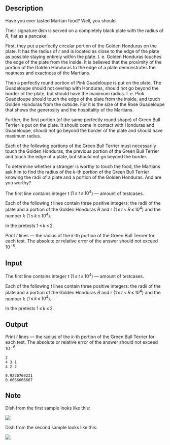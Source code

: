 ## Description

<div><p>Have you ever tasted Martian food? Well, you should.</p><p>Their signature dish is served on a completely black plate with the radius of <span class="tex-span"><i>R</i></span>, flat as a pancake.</p><p>First, they put a perfectly circular portion of the Golden Honduras on the plate. It has the radius of <span class="tex-span"><i>r</i></span> and is located as close to the edge of the plate as possible staying entirely within the plate. I. e. Golden Honduras touches the edge of the plate from the inside. It is believed that the proximity of the portion of the Golden Honduras to the edge of a plate demonstrates the neatness and exactness of the Martians.</p><p>Then a perfectly round portion of Pink Guadeloupe is put on the plate. The Guadeloupe should not overlap with Honduras, should not go beyond the border of the plate, but should have the maximum radius. I. e. Pink Guadeloupe should touch the edge of the plate from the inside, and touch Golden Honduras from the outside. For it is the size of the Rose Guadeloupe that shows the generosity and the hospitality of the Martians.</p><p>Further, the first portion (of the same perfectly round shape) of Green Bull Terrier is put on the plate. It should come in contact with Honduras and Guadeloupe, should not go beyond the border of the plate and should have maximum radius.</p><p>Each of the following portions of the Green Bull Terrier must necessarily touch the Golden Honduras, the previous portion of the Green Bull Terrier and touch the edge of a plate, but should not go beyond the border.</p><p>To determine whether a stranger is worthy to touch the food, the Martians ask him to find the radius of the <span class="tex-span"><i>k</i></span>-th portion of the Green Bull Terrier knowing the radii of a plate and a portion of the Golden Honduras. And are you worthy?</p></div><div class="input-specification"><p>The first line contains integer <span class="tex-span"><i>t</i></span> (<span class="tex-span">1 ≤ <i>t</i> ≤ 10<sup class="upper-index">4</sup></span>) — amount of testcases.</p><p>Each of the following <span class="tex-span"><i>t</i></span> lines contain three positive integers: the radii of the plate and a portion of the Golden Honduras <span class="tex-span"><i>R</i></span> and <span class="tex-span"><i>r</i></span> (<span class="tex-span">1 ≤ <i>r</i> &lt; <i>R</i> ≤ 10<sup class="upper-index">4</sup></span>) and the number <span class="tex-span"><i>k</i></span> (<span class="tex-span">1 ≤ <i>k</i> ≤ 10<sup class="upper-index">4</sup></span>).</p><p>In the pretests <span class="tex-span">1 ≤ <i>k</i> ≤ 2</span>.</p></div><div class="output-specification"><p>Print <span class="tex-span"><i>t</i></span> lines — the radius of the <span class="tex-span"><i>k</i></span>-th portion of the Green Bull Terrier for each test. The absolute or relative error of the answer should not exceed <span class="tex-span">10<sup class="upper-index"> - 6</sup></span>.</p></div>

## Input

<p>The first line contains integer <span class="tex-span"><i>t</i></span> (<span class="tex-span">1 ≤ <i>t</i> ≤ 10<sup class="upper-index">4</sup></span>) — amount of testcases.</p><p>Each of the following <span class="tex-span"><i>t</i></span> lines contain three positive integers: the radii of the plate and a portion of the Golden Honduras <span class="tex-span"><i>R</i></span> and <span class="tex-span"><i>r</i></span> (<span class="tex-span">1 ≤ <i>r</i> &lt; <i>R</i> ≤ 10<sup class="upper-index">4</sup></span>) and the number <span class="tex-span"><i>k</i></span> (<span class="tex-span">1 ≤ <i>k</i> ≤ 10<sup class="upper-index">4</sup></span>).</p><p>In the pretests <span class="tex-span">1 ≤ <i>k</i> ≤ 2</span>.</p>

## Output

<p>Print <span class="tex-span"><i>t</i></span> lines — the radius of the <span class="tex-span"><i>k</i></span>-th portion of the Green Bull Terrier for each test. The absolute or relative error of the answer should not exceed <span class="tex-span">10<sup class="upper-index"> - 6</sup></span>.</p>





```input1
2
4 3 1
4 2 2

```




```output1
0.9230769231
0.6666666667

```



## Note

<p>Dish from the first sample looks like this:</p><p><img class="tex-graphics" src="file://BxFwEuX9.png" style="max-width: 100.0%;max-height: 100.0%;"></p><p>Dish from the second sample looks like this:</p><p><img class="tex-graphics" src="file://guwXHi3E.png" style="max-width: 100.0%;max-height: 100.0%;"></p>
